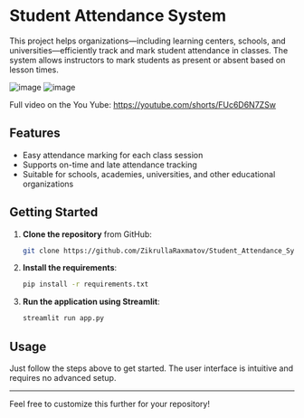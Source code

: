 # Student Attendance System

This project helps organizations—including learning centers, schools, and universities—efficiently track and mark student attendance in classes. The system allows instructors to mark students as present or absent based on lesson times.

![image](https://github.com/user-attachments/assets/8a2070dd-cec3-47f5-9169-eef90d5fd9b6)
![image](https://github.com/user-attachments/assets/21c8849a-e7a1-4d1a-84aa-b3485c79ebf0)

Full video on the You Yube: https://youtube.com/shorts/FUc6D6N7ZSw

## Features

- Easy attendance marking for each class session
- Supports on-time and late attendance tracking
- Suitable for schools, academies, universities, and other educational organizations

## Getting Started

1. **Clone the repository** from GitHub:
   ```bash
   git clone https://github.com/ZikrullaRaxmatov/Student_Attendance_System.git
   ```

2. **Install the requirements**:
   ```bash
   pip install -r requirements.txt
   ```

3. **Run the application using Streamlit**:
   ```bash
   streamlit run app.py
   ```

## Usage

Just follow the steps above to get started. The user interface is intuitive and requires no advanced setup.

---

Feel free to customize this further for your repository!

